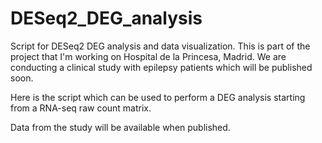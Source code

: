 # DESeq2_DEG_analysis
Script for DESeq2 DEG analysis and data visualization. This is part of the project that I'm working on Hospital de la Princesa, Madrid. We are conducting a clinical study with epilepsy patients which will be published soon.

Here is the script which can be used to perform a DEG analysis starting from a RNA-seq raw count matrix.

Data from the study will be available when published.
